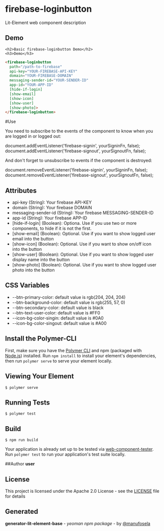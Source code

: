 # firebase-loginbutton

Lit-Element web component description

## Demo

```
<h2>Basic firebase-loginbutton Demo</h2>
<h3>Demo</h3>

```
<!---
```
<custom-element-demo>
  <template>
    <link rel="import" href="firebase-loginbutton.html">
    <next-code-block></next-code-block>
  </template>
</custom-element-demo>
```
-->
```html
<firebase-loginbutton 
  path="/path-to-firebase" 
  api-key="YOUR-FIREBASE-API-KEY"
  domain="YOUR-FIREBASE-DOMAIN"
  messaging-sender-id="YOUR-SENDER-ID"
  app-id="YOUR-APP-ID"
  [hide-if-login]
  [show-email]
  [show-icon]
  [show-user]
  [show-photo]>
</firebase-loginbutton>

```
#Use

You need to subscribe to the events of the component to know when you are logged in or logged out:

  document.addEventListener('firebase-signin', yourSigninFn, false);
  document.addEventListener('firebase-signout', yourSignoutFn, false);

And don't forget to unsubscribe to events if the component is destroyed:

  document.removeEventListener('firebase-signin', yourSigninFn, false);
  document.removeEventListener('firebase-signout', yourSignoutFn, false);

## Attributes
* api-key (String): Your firebase API-KEY
* domain (String): Your firebase DOMAIN
* messaging-sender-id (String):  Your firebase MESSAGING-SENDER-ID
* app-id (String):  Your firebase APP-ID
* [hide-if-login] (Boolean): Optiona. Use if you use two or more components, to hide if it is not the first.
* [show-email] (Boolean): Optional. Use if you want to show logged user email into the button
* [show-icon] (Boolean): Optional. Use if you want to show on/off icon into the button
* [show-user] (Boolean): Optional. Use if you want to show logged user display name into the button
* [show-photo] (Boolean): Optional. Use if you want to show logged user photo into the button

## CSS Variables
* --btn-primary-color: default value is rgb(204, 204, 204)
* --btn-background-color: default value is rgb(255, 57, 0)
* --btn-secondary-color: default value is black
* --btn-text-user-color: default value is  #FF0
* --icon-bg-color-singin: default value is #0A0
* --icon-bg-color-singout: default value is #A00

## Install the Polymer-CLI

First, make sure you have the [Polymer CLI](https://www.npmjs.com/package/polymer-cli) and npm (packaged with [Node.js](https://nodejs.org)) installed. Run `npm install` to install your element's dependencies, then run `polymer serve` to serve your element locally.

## Viewing Your Element

```
$ polymer serve
```

## Running Tests

```
$ polymer test
```

## Build
```
$ npm run build
```

Your application is already set up to be tested via [web-component-tester](https://github.com/Polymer/web-component-tester). Run `polymer test` to run your application's test suite locally.

##Author
**user**

## License

This project is licensed under the Apache 2.0 License - see the [LICENSE](LICENSE) file for details

## Generated

**generator-lit-element-base** - *yeoman npm package* - by [@manufosela](https://github.com/manufosela/generator-litelement-webcomponent)